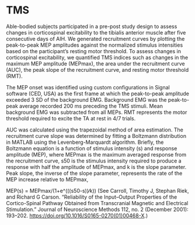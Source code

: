 # TMS

Able-bodied subjects participated in a pre-post study design to assess changes in corticospinal excitability to the tibialis anterior muscle after five consecutive days of AIH. We generated recruitment curves by plotting the peak-to-peak MEP amplitudes against the normalized stimulus intensities based on the participant’s resting motor threshold. To assess changes in corticospinal excitability, we quantified TMS indices such as changes in the maximum MEP amplitude (MEPmax), the area under the recruitment curve (AUC), the peak slope of the recruitment curve, and resting motor threshold (RMT). 

The MEP onset was identified using custom configurations in Signal software (CED, USA) as the first frame at which the peak-to-peak amplitude exceeded 3 SD of the background EMG. Background EMG was the peak-to-peak average recorded 200 ms preceding the TMS stimuli. Mean background EMG was subtracted from all MEPs. RMT represents the motor threshold required to excite the TA at rest in 4/7 trials.

AUC was calculated using the trapezoidal method of area estimation. The recruitment curve slope was determined by fitting a Boltzmann distribution in MATLAB using the Levenberg-Marquardt algorithm. Briefly, the Boltzmann equation is a function of stimulus intensity (s) and response amplitude (MEP), where  MEPmax is the maximum averaged response from the recruitment curve, s50 is the stimulus intensity required to produce a response with half the amplitude of MEPmax, and k is the slope parameter. Peak slope, the inverse of the slope parameter, represents the rate of the MEP increase relative to MEPmax,

MEP(s) = MEPmax/(1+e^(((s50-s))⁄k)) (See Carroll, Timothy J, Stephan Riek, and Richard G Carson. “Reliability of the Input–Output Properties of the Cortico-Spinal Pathway Obtained from Transcranial Magnetic and Electrical Stimulation.” Journal of Neuroscience Methods 112, no. 2 (December 2001): 193–202. https://doi.org/10.1016/S0165-0270(01)00468-X.)
